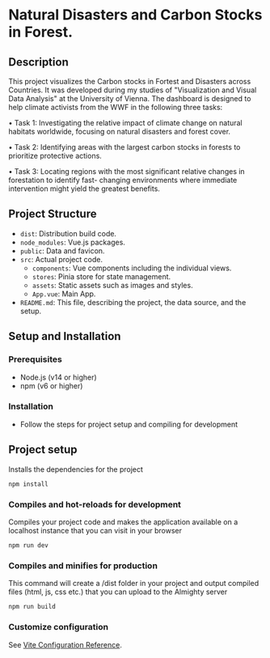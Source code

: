 # Natural Disasters and Carbon Stocks in Forest.

## Description
This project visualizes the Carbon stocks in Fortest and Disasters across Countries. It was 
developed during my studies of "Visualization and Visual Data Analysis" at the University of Vienna.
The dashboard is designed to help climate activists from the WWF in the following three tasks:

• Task 1: Investigating the relative impact of climate change on natural habitats worldwide, focusing on
natural disasters and forest cover.

• Task 2: Identifying areas with the largest carbon stocks in forests to prioritize protective actions.

• Task 3: Locating regions with the most significant relative changes in forestation to identify fast-
changing environments where immediate intervention might yield the greatest benefits.


## Project Structure
- `dist`: Distribution build code.
- `node_modules`: Vue.js packages.
- `public`: Data and favicon.
- `src`: Actual project code.
  - `components`: Vue components including the individual views.
  - `stores`: Pinia store for state management.
  - `assets`: Static assets such as images and styles.
  - `App.vue`: Main App.
- `README.md`: This file, describing the project, the data source, and the setup.

## Setup and Installation

### Prerequisites
- Node.js (v14 or higher)
- npm (v6 or higher)

### Installation
* Follow the steps for project setup and compiling for development

## Project setup
Installs the dependencies for the project
```
npm install
```

### Compiles and hot-reloads for development
Compiles your project code and makes the application available on a localhost instance that you can visit in your browser
```
npm run dev
```

### Compiles and minifies for production
This command will create a /dist folder in your project and output compiled files (html, js, css etc.) that you can upload to the Almighty server
```
npm run build
```

### Customize configuration
See [Vite Configuration Reference](https://vite.dev/config/).
